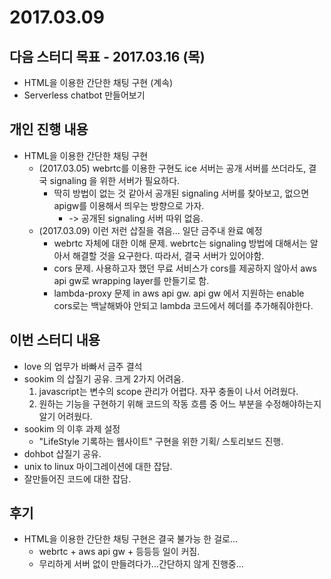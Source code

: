 # 2017.03.09

## 다음 스터디 목표 - 2017.03.16 (목)

* HTML을 이용한 간단한 채팅 구현 (계속)
* Serverless chatbot 만들어보기

## 개인 진행 내용

* HTML을 이용한 간단한 채팅 구현
  * (2017.03.05) webrtc를 이용한 구현도 ice 서버는 공개 서버를 쓰더라도, 결국 signaling 을 위한 서버가 필요하다.
    * 딱히 방법이 없는 것 같아서 공개된 signaling 서버를 찾아보고, 없으면 apigw를 이용해서 띄우는 방향으로 가자.
      * -> 공개된 signaling 서버 따위 없음.
  * (2017.03.09) 이런 저런 삽질을 겪음... 일단 금주내 완료 예정
    * webrtc 자체에 대한 이해 문제. webrtc는 signaling 방법에 대해서는 알아서 해결할 것을 요구한다.
      따라서, 결국 서버가 있어야함.
    * cors 문제. 사용하고자 했던 무료 서비스가 cors를 제공하지 않아서 aws api gw로 wrapping layer를 만들기로 함.
    * lambda-proxy 문제 in aws api gw. api gw 에서 지원하는 enable cors로는 백날해봐야 안되고 lambda 코드에서 헤더를 추가해줘야한다.

## 이번 스터디 내용

* love 의 업무가 바빠서 금주 결석
* sookim 의 삽질기 공유. 크게 2가지 어려움.
  1. javascript는 변수의 scope 관리가 어렵다. 자꾸 충돌이 나서 어려웠다.
  1. 원하는 기능을 구현하기 위해 코드의 작동 흐름 중 어느 부분을 수정해야하는지 알기 어려웠다.
* sookim 의 이후 과제 설정
  * "LifeStyle 기록하는 웹사이트" 구현을 위한 기획/ 스토리보드 진행.
* dohbot 삽질기 공유.
* unix to linux 마이그레이션에 대한 잡담.
* 잘만들어진 코드에 대한 잡담.

## 후기

* HTML을 이용한 간단한 채팅 구현은 결국 불가능 한 걸로...
  * webrtc + aws api gw + 등등등 일이 커짐.
  * 무리하게 서버 없이 만들려다가...간단하지 않게 진행중...